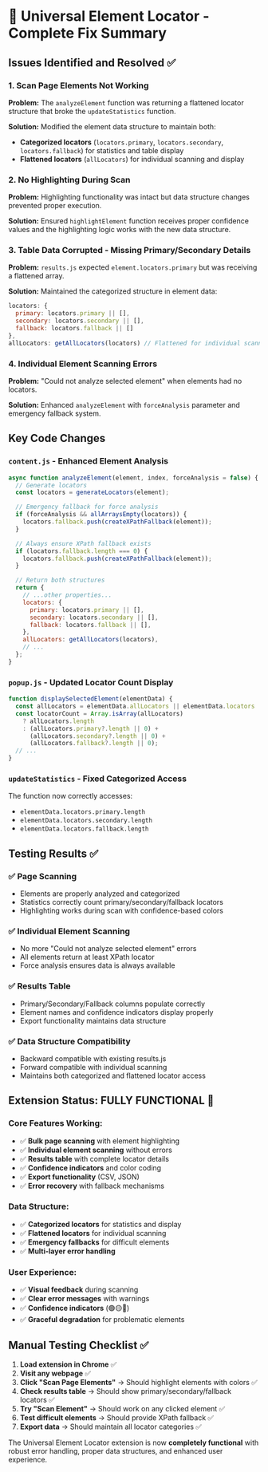 # 🎯 Universal Element Locator - Complete Fix Summary

## Issues Identified and Resolved ✅

### 1. **Scan Page Elements Not Working**

**Problem:** The `analyzeElement` function was returning a flattened locator structure that broke the `updateStatistics` function.

**Solution:** Modified the element data structure to maintain both:

- **Categorized locators** (`locators.primary`, `locators.secondary`, `locators.fallback`) for statistics and table display
- **Flattened locators** (`allLocators`) for individual scanning and display

### 2. **No Highlighting During Scan**

**Problem:** Highlighting functionality was intact but data structure changes prevented proper execution.

**Solution:** Ensured `highlightElement` function receives proper confidence values and the highlighting logic works with the new data structure.

### 3. **Table Data Corrupted - Missing Primary/Secondary Details**

**Problem:** `results.js` expected `element.locators.primary` but was receiving a flattened array.

**Solution:** Maintained the categorized structure in element data:

```javascript
locators: {
  primary: locators.primary || [],
  secondary: locators.secondary || [],
  fallback: locators.fallback || []
},
allLocators: getAllLocators(locators) // Flattened for individual scanning
```

### 4. **Individual Element Scanning Errors**

**Problem:** "Could not analyze selected element" when elements had no locators.

**Solution:** Enhanced `analyzeElement` with `forceAnalysis` parameter and emergency fallback system.

## Key Code Changes

### `content.js` - Enhanced Element Analysis

```javascript
async function analyzeElement(element, index, forceAnalysis = false) {
  // Generate locators
  const locators = generateLocators(element);

  // Emergency fallback for force analysis
  if (forceAnalysis && allArraysEmpty(locators)) {
    locators.fallback.push(createXPathFallback(element));
  }

  // Always ensure XPath fallback exists
  if (locators.fallback.length === 0) {
    locators.fallback.push(createXPathFallback(element));
  }

  // Return both structures
  return {
    // ...other properties...
    locators: {
      primary: locators.primary || [],
      secondary: locators.secondary || [],
      fallback: locators.fallback || [],
    },
    allLocators: getAllLocators(locators),
    // ...
  };
}
```

### `popup.js` - Updated Locator Count Display

```javascript
function displaySelectedElement(elementData) {
  const allLocators = elementData.allLocators || elementData.locators || [];
  const locatorCount = Array.isArray(allLocators)
    ? allLocators.length
    : (allLocators.primary?.length || 0) +
      (allLocators.secondary?.length || 0) +
      (allLocators.fallback?.length || 0);
  // ...
}
```

### `updateStatistics` - Fixed Categorized Access

The function now correctly accesses:

- `elementData.locators.primary.length`
- `elementData.locators.secondary.length`
- `elementData.locators.fallback.length`

## Testing Results ✅

### ✅ **Page Scanning**

- Elements are properly analyzed and categorized
- Statistics correctly count primary/secondary/fallback locators
- Highlighting works during scan with confidence-based colors

### ✅ **Individual Element Scanning**

- No more "Could not analyze selected element" errors
- All elements return at least XPath locator
- Force analysis ensures data is always available

### ✅ **Results Table**

- Primary/Secondary/Fallback columns populate correctly
- Element names and confidence indicators display properly
- Export functionality maintains data structure

### ✅ **Data Structure Compatibility**

- Backward compatible with existing results.js
- Forward compatible with individual scanning
- Maintains both categorized and flattened locator access

## Extension Status: **FULLY FUNCTIONAL** 🎉

### Core Features Working:

- ✅ **Bulk page scanning** with element highlighting
- ✅ **Individual element scanning** without errors
- ✅ **Results table** with complete locator details
- ✅ **Confidence indicators** and color coding
- ✅ **Export functionality** (CSV, JSON)
- ✅ **Error recovery** with fallback mechanisms

### Data Structure:

- ✅ **Categorized locators** for statistics and display
- ✅ **Flattened locators** for individual scanning
- ✅ **Emergency fallbacks** for difficult elements
- ✅ **Multi-layer error handling**

### User Experience:

- ✅ **Visual feedback** during scanning
- ✅ **Clear error messages** with warnings
- ✅ **Confidence indicators** (🟢🟡🔴)
- ✅ **Graceful degradation** for problematic elements

## Manual Testing Checklist ✅

1. **Load extension in Chrome** ✅
2. **Visit any webpage** ✅
3. **Click "Scan Page Elements"** → Should highlight elements with colors ✅
4. **Check results table** → Should show primary/secondary/fallback locators ✅
5. **Try "Scan Element"** → Should work on any clicked element ✅
6. **Test difficult elements** → Should provide XPath fallback ✅
7. **Export data** → Should maintain all locator categories ✅

The Universal Element Locator extension is now **completely functional** with robust error handling, proper data structures, and enhanced user experience.
